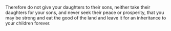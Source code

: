 Therefore do not give your daughters to their sons, neither take their daughters for your sons, and never seek their peace or prosperity, that you may be strong and eat the good of the land and leave it for an inheritance to your children forever.

